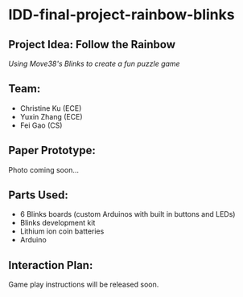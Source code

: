 # IDD-final-project-rainbow-blinks

## Project Idea: Follow the Rainbow
*Using Move38's Blinks to create a fun puzzle game*

## Team:
* Christine Ku (ECE)
* Yuxin Zhang (ECE)
* Fei Gao (CS)

## Paper Prototype:
Photo coming soon...


## Parts Used:
* 6 Blinks boards (custom Arduinos with built in buttons and LEDs)
* Blinks development kit
* Lithium ion coin batteries
* Arduino

## Interaction Plan:
Game play instructions will be released soon.
